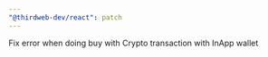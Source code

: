 ```yaml
---
"@thirdweb-dev/react": patch
---
```


Fix error when doing buy with Crypto transaction with InApp wallet
